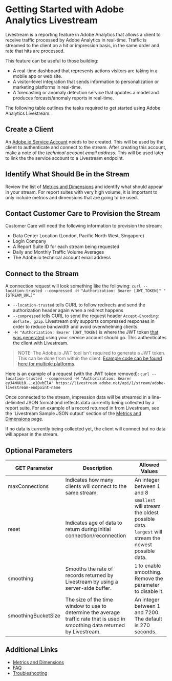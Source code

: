 # Getting Started with Adobe Analytics Livestream
Livestream is a reporting feature in Adobe Analytics that allows a client to receive traffic processed by Adobe Analytics in real-time. Traffic is streamed to the client on a hit or impression basis, in the same order and rate that hits are processed.

This feature can be useful to those building:
* A real-time dashboard that represents actions visitors are taking in a mobile app or web site.
* A visitor-level integration that sends information to personalization or marketing platforms in real-time.
* A forecasting or anomaly detection service that updates a model and produces forcasts/anomaly reports in real-time.

The following table outlines the tasks required to get started using Adobe Analytics Livestream.

## Create a Client
An [Adobe.io Service Account](https://www.adobe.io/developer-console/docs/guides/authentication/ServiceAccountIntegration/) needs to be created. This will be used by the client to authenticate and connect to the stream. After creating this account, make a note of the _technical account email address_. This will be used later to link the the service account to a Livestream endpoint.

## Identify What Should Be in the Stream
Review the list of [Metrics and Dimensions](metrics_dimensions.md#) and identify what should appear in your stream. For report suites with very high volume, it is important to only include metrics and dimensions that are going to be used.

## Contact Customer Care to Provision the Stream
Customer Care will need the following information to provision the stream:
* Data Center Location (London, Pacific North West, Singapore)
* Login Company
* A Report Suite ID for each stream being requested
* Daily and Monthly Traffic Volume Averages
* The Adobe.io technical account email address

## Connect to the Stream
A connection request will look something like the following:
```curl --location-trusted --compressed -H "Authorization: Bearer [JWT_TOKEN]" "[STREAM_URL]"```

* `--location-trusted` tells CURL to follow redirects and send the authorization header again when a redirect happens
* `--compressed` tells CURL to send the request header `Accept-Encoding: deflate, gzip`. Livestream only supports compressed responses in order to reduce bandwidth and avoid overwhelming clients.
* `-H "Authorization: Bearer [JWT_TOKEN]` is where the JWT token [that was generated](https://www.adobe.io/authentication/auth-methods.html#!AdobeDocs/adobeio-auth/master/AuthenticationOverview/ServiceAccountIntegration.md#step-4-try-it) using your service account should go. This authenticates the client with Livestream.

> NOTE: The Adobe.io JWT tool isn't required to generate a JWT token. This can be done from within the client. [Example code can be found here for multiple platforms](https://www.adobe.io/authentication/auth-methods.html#!AdobeDocs/adobeio-auth/master/JWT/samples/samples.md).

Here is an example of a request (with the JWT token removed):
```curl --location-trusted --compressed -H "Authorization: Bearer eyJ4NXUiO...e1OvbElA" https://livestream.adobe.net/api/1/stream/adobe-livestream-endpoint-name```

Once connected to the stream, impression data will be streamed in a line-delimited JSON format and reflects data currently being collected by a report suite. For an example of a record returned in from Livestream, see the 'Livestream Sample JSON output' section of the [Metrics and Dimensions](https://github.com/AdobeDocs/analytics-1.4-apis/blob/master/docs/live-stream-api/metrics_dimensions.md) page.

If no data is currently being collected yet, the client will connect but no data will appear in the stream.

## Optional Parameters
|GET Parameter      |Description|Allowed Values|
|-------------------|-----------|-------|
|maxConnections     |Indicates how many clients will connect to the same stream.|An integer between 1 and 8|
|reset              |Indicates age of data to return during initial connection/reconnection|`smallest` will stream the oldest possible data. `largest` will stream the newest possible data.|
|smoothing          |Smooths the rate of records returned by Livestream by using a server-side buffer.|`1` to enable smoothing. Remove the parameter to disable it.|
|smoothingBucketSize|The size of the time window to use to determine the average traffic rate that is used in smoothing data returned by Livestream.|An integer between 1 and 7200. The default is 270 seconds.|

## Additional Links
* [Metrics and Dimensions](metrics_dimensions.md#)
* [FAQ](faq.md#)
* [Troubleshooting](troubleshooting.md)

